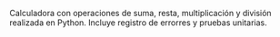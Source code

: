 Calculadora con operaciones de suma, resta, multiplicación y división realizada en Python. Incluye registro de errorres y pruebas unitarias.
